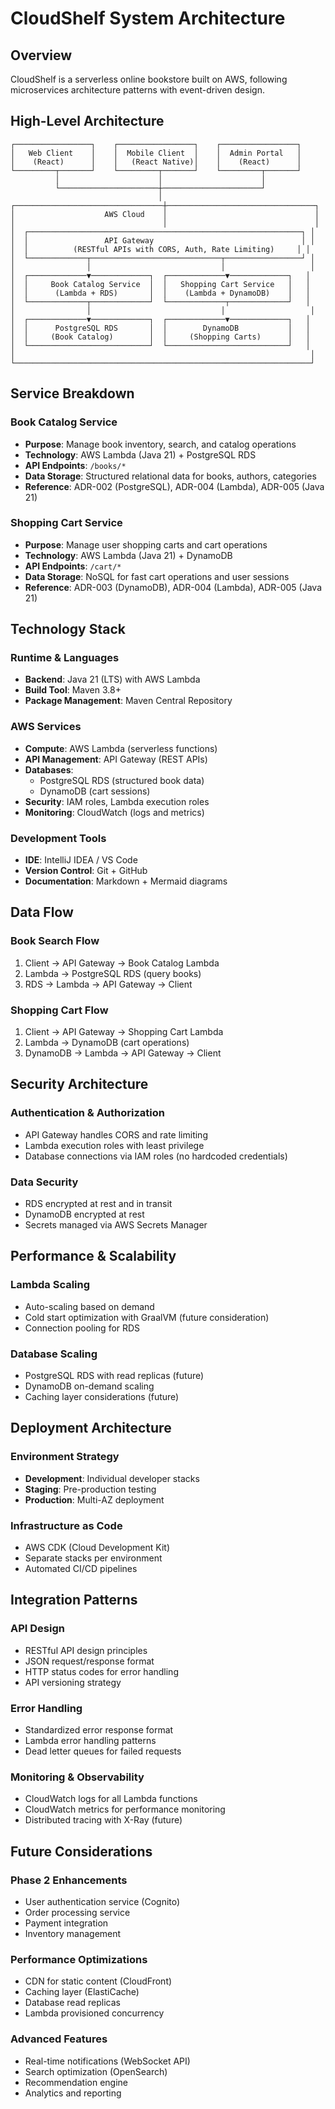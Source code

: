 # CloudShelf System Architecture

## Overview

CloudShelf is a serverless online bookstore built on AWS, following microservices architecture patterns with event-driven design.

## High-Level Architecture

```
┌─────────────────┐    ┌─────────────────┐    ┌─────────────────┐
│   Web Client    │    │  Mobile Client  │    │  Admin Portal   │
│    (React)      │    │   (React Native)│    │    (React)      │
└─────────┬───────┘    └─────────┬───────┘    └─────────┬───────┘
          │                      │                      │
          └──────────────────────┼──────────────────────┘
                                 │
┌─────────────────────────────────┼─────────────────────────────────┐
│                    AWS Cloud    │                                 │
│                                 │                                 │
│  ┌─────────────────────────────────────────────────────────────┐ │
│  │                 API Gateway                                 │ │
│  │          (RESTful APIs with CORS, Auth, Rate Limiting)     │ │
│  └─────────────┬─────────────────────────────┬─────────────────┘ │
│                │                             │                   │
│  ┌─────────────▼─────────────┐  ┌─────────────▼─────────────┐   │
│  │     Book Catalog Service  │  │   Shopping Cart Service   │   │
│  │      (Lambda + RDS)       │  │    (Lambda + DynamoDB)    │   │
│  └─────────────┬─────────────┘  └─────────────┬─────────────┘   │
│                │                             │                   │
│  ┌─────────────▼─────────────┐  ┌─────────────▼─────────────┐   │
│  │      PostgreSQL RDS       │  │        DynamoDB           │   │
│  │     (Book Catalog)        │  │     (Shopping Carts)      │   │
│  └───────────────────────────┘  └───────────────────────────┘   │
│                                                                  │
└──────────────────────────────────────────────────────────────────┘
```

## Service Breakdown

### Book Catalog Service

- **Purpose**: Manage book inventory, search, and catalog operations
- **Technology**: AWS Lambda (Java 21) + PostgreSQL RDS
- **API Endpoints**: `/books/*`
- **Data Storage**: Structured relational data for books, authors, categories
- **Reference**: ADR-002 (PostgreSQL), ADR-004 (Lambda), ADR-005 (Java 21)

### Shopping Cart Service

- **Purpose**: Manage user shopping carts and cart operations
- **Technology**: AWS Lambda (Java 21) + DynamoDB
- **API Endpoints**: `/cart/*`
- **Data Storage**: NoSQL for fast cart operations and user sessions
- **Reference**: ADR-003 (DynamoDB), ADR-004 (Lambda), ADR-005 (Java 21)

## Technology Stack

### Runtime & Languages

- **Backend**: Java 21 (LTS) with AWS Lambda
- **Build Tool**: Maven 3.8+
- **Package Management**: Maven Central Repository

### AWS Services

- **Compute**: AWS Lambda (serverless functions)
- **API Management**: API Gateway (REST APIs)
- **Databases**:
  - PostgreSQL RDS (structured book data)
  - DynamoDB (cart sessions)
- **Security**: IAM roles, Lambda execution roles
- **Monitoring**: CloudWatch (logs and metrics)

### Development Tools

- **IDE**: IntelliJ IDEA / VS Code
- **Version Control**: Git + GitHub
- **Documentation**: Markdown + Mermaid diagrams

## Data Flow

### Book Search Flow

1. Client → API Gateway → Book Catalog Lambda
2. Lambda → PostgreSQL RDS (query books)
3. RDS → Lambda → API Gateway → Client

### Shopping Cart Flow

1. Client → API Gateway → Shopping Cart Lambda
2. Lambda → DynamoDB (cart operations)
3. DynamoDB → Lambda → API Gateway → Client

## Security Architecture

### Authentication & Authorization

- API Gateway handles CORS and rate limiting
- Lambda execution roles with least privilege
- Database connections via IAM roles (no hardcoded credentials)

### Data Security

- RDS encrypted at rest and in transit
- DynamoDB encrypted at rest
- Secrets managed via AWS Secrets Manager

## Performance & Scalability

### Lambda Scaling

- Auto-scaling based on demand
- Cold start optimization with GraalVM (future consideration)
- Connection pooling for RDS

### Database Scaling

- PostgreSQL RDS with read replicas (future)
- DynamoDB on-demand scaling
- Caching layer considerations (future)

## Deployment Architecture

### Environment Strategy

- **Development**: Individual developer stacks
- **Staging**: Pre-production testing
- **Production**: Multi-AZ deployment

### Infrastructure as Code

- AWS CDK (Cloud Development Kit)
- Separate stacks per environment
- Automated CI/CD pipelines

## Integration Patterns

### API Design

- RESTful API design principles
- JSON request/response format
- HTTP status codes for error handling
- API versioning strategy

### Error Handling

- Standardized error response format
- Lambda error handling patterns
- Dead letter queues for failed requests

### Monitoring & Observability

- CloudWatch logs for all Lambda functions
- CloudWatch metrics for performance monitoring
- Distributed tracing with X-Ray (future)

## Future Considerations

### Phase 2 Enhancements

- User authentication service (Cognito)
- Order processing service
- Payment integration
- Inventory management

### Performance Optimizations

- CDN for static content (CloudFront)
- Caching layer (ElastiCache)
- Database read replicas
- Lambda provisioned concurrency

### Advanced Features

- Real-time notifications (WebSocket API)
- Search optimization (OpenSearch)
- Recommendation engine
- Analytics and reporting
